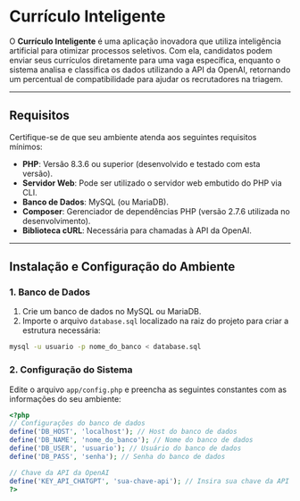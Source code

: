# Currículo Inteligente

O **Currículo Inteligente** é uma aplicação inovadora que utiliza inteligência artificial para otimizar processos seletivos. Com ela, candidatos podem enviar seus currículos diretamente para uma vaga específica, enquanto o sistema analisa e classifica os dados utilizando a API da OpenAI, retornando um percentual de compatibilidade para ajudar os recrutadores na triagem.

---

## Requisitos

Certifique-se de que seu ambiente atenda aos seguintes requisitos mínimos:

- **PHP**: Versão 8.3.6 ou superior (desenvolvido e testado com esta versão).
- **Servidor Web**: Pode ser utilizado o servidor web embutido do PHP via CLI.
- **Banco de Dados**: MySQL (ou MariaDB).
- **Composer**: Gerenciador de dependências PHP (versão 2.7.6 utilizada no desenvolvimento).
- **Biblioteca cURL**: Necessária para chamadas à API da OpenAI.

---

## Instalação e Configuração do Ambiente

### 1. Banco de Dados

1. Crie um banco de dados no MySQL ou MariaDB.
2. Importe o arquivo `database.sql` localizado na raiz do projeto para criar a estrutura necessária:

```bash
mysql -u usuario -p nome_do_banco < database.sql
```

### 2. Configuração do Sistema

Edite o arquivo `app/config.php` e preencha as seguintes constantes com as informações do seu ambiente:

```php
<?php
// Configurações do banco de dados
define('DB_HOST', 'localhost'); // Host do banco de dados
define('DB_NAME', 'nome_do_banco'); // Nome do banco de dados
define('DB_USER', 'usuario'); // Usuário do banco de dados
define('DB_PASS', 'senha'); // Senha do banco de dados

// Chave da API da OpenAI
define('KEY_API_CHATGPT', 'sua-chave-api'); // Insira sua chave da API da OpenAI
?>
```
